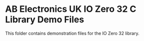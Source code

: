AB Electronics UK IO Zero 32 C Library Demo Files
=====

This folder contains demonstration files for the IO Zero 32 library.
